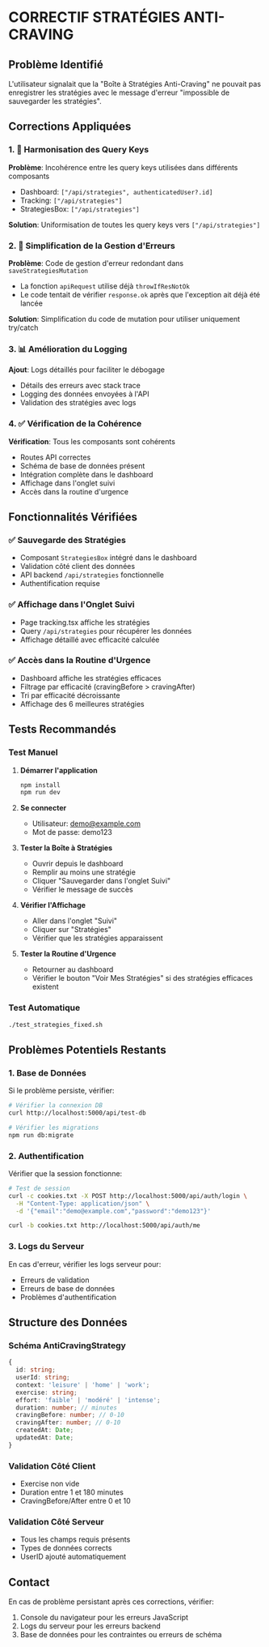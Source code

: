 # CORRECTIF STRATÉGIES ANTI-CRAVING

## Problème Identifié
L'utilisateur signalait que la "Boîte à Stratégies Anti-Craving" ne pouvait pas enregistrer les stratégies avec le message d'erreur "impossible de sauvegarder les stratégies".

## Corrections Appliquées

### 1. 🔑 Harmonisation des Query Keys
**Problème**: Incohérence entre les query keys utilisées dans différents composants
- Dashboard: `["/api/strategies", authenticatedUser?.id]`
- Tracking: `["/api/strategies"]`
- StrategiesBox: `["/api/strategies"]`

**Solution**: Uniformisation de toutes les query keys vers `["/api/strategies"]`

### 2. 🔧 Simplification de la Gestion d'Erreurs
**Problème**: Code de gestion d'erreur redondant dans `saveStrategiesMutation`
- La fonction `apiRequest` utilise déjà `throwIfResNotOk`
- Le code tentait de vérifier `response.ok` après que l'exception ait déjà été lancée

**Solution**: Simplification du code de mutation pour utiliser uniquement try/catch

### 3. 📊 Amélioration du Logging
**Ajout**: Logs détaillés pour faciliter le débogage
- Détails des erreurs avec stack trace
- Logging des données envoyées à l'API
- Validation des stratégies avec logs

### 4. ✅ Vérification de la Cohérence
**Vérification**: Tous les composants sont cohérents
- Routes API correctes
- Schéma de base de données présent
- Intégration complète dans le dashboard
- Affichage dans l'onglet suivi
- Accès dans la routine d'urgence

## Fonctionnalités Vérifiées

### ✅ Sauvegarde des Stratégies
- Composant `StrategiesBox` intégré dans le dashboard
- Validation côté client des données
- API backend `/api/strategies` fonctionnelle
- Authentification requise

### ✅ Affichage dans l'Onglet Suivi
- Page tracking.tsx affiche les stratégies
- Query `/api/strategies` pour récupérer les données
- Affichage détaillé avec efficacité calculée

### ✅ Accès dans la Routine d'Urgence
- Dashboard affiche les stratégies efficaces
- Filtrage par efficacité (cravingBefore > cravingAfter)
- Tri par efficacité décroissante
- Affichage des 6 meilleures stratégies

## Tests Recommandés

### Test Manuel
1. **Démarrer l'application**
   ```bash
   npm install
   npm run dev
   ```

2. **Se connecter**
   - Utilisateur: demo@example.com
   - Mot de passe: demo123

3. **Tester la Boîte à Stratégies**
   - Ouvrir depuis le dashboard
   - Remplir au moins une stratégie
   - Cliquer "Sauvegarder dans l'onglet Suivi"
   - Vérifier le message de succès

4. **Vérifier l'Affichage**
   - Aller dans l'onglet "Suivi"
   - Cliquer sur "Stratégies"
   - Vérifier que les stratégies apparaissent

5. **Tester la Routine d'Urgence**
   - Retourner au dashboard
   - Vérifier le bouton "Voir Mes Stratégies" si des stratégies efficaces existent

### Test Automatique
```bash
./test_strategies_fixed.sh
```

## Problèmes Potentiels Restants

### 1. Base de Données
Si le problème persiste, vérifier:
```bash
# Vérifier la connexion DB
curl http://localhost:5000/api/test-db

# Vérifier les migrations
npm run db:migrate
```

### 2. Authentification
Vérifier que la session fonctionne:
```bash
# Test de session
curl -c cookies.txt -X POST http://localhost:5000/api/auth/login \
  -H "Content-Type: application/json" \
  -d '{"email":"demo@example.com","password":"demo123"}'

curl -b cookies.txt http://localhost:5000/api/auth/me
```

### 3. Logs du Serveur
En cas d'erreur, vérifier les logs serveur pour:
- Erreurs de validation
- Erreurs de base de données
- Problèmes d'authentification

## Structure des Données

### Schéma AntiCravingStrategy
```typescript
{
  id: string;
  userId: string;
  context: 'leisure' | 'home' | 'work';
  exercise: string;
  effort: 'faible' | 'modéré' | 'intense';
  duration: number; // minutes
  cravingBefore: number; // 0-10
  cravingAfter: number; // 0-10
  createdAt: Date;
  updatedAt: Date;
}
```

### Validation Côté Client
- Exercise non vide
- Duration entre 1 et 180 minutes
- CravingBefore/After entre 0 et 10

### Validation Côté Serveur
- Tous les champs requis présents
- Types de données corrects
- UserID ajouté automatiquement

## Contact
En cas de problème persistant après ces corrections, vérifier:
1. Console du navigateur pour les erreurs JavaScript
2. Logs du serveur pour les erreurs backend
3. Base de données pour les contraintes ou erreurs de schéma
